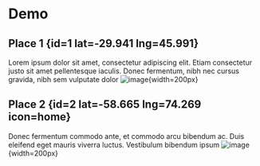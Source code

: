 # Demo
## Place 1 {id=1 lat=-29.941 lng=45.991}
Lorem ipsum dolor sit amet, consectetur adipiscing elit. Etiam consectetur justo sit amet pellentesque iaculis. Donec fermentum, nibh nec cursus gravida, nibh sem vulputate dolor
![image](/images/upload_60b0192d029ff327321567ae1669fe0a){width=200px}
## Place 2 {id=2 lat=-58.665 lng=74.269  icon=home}
 Donec fermentum commodo ante, et commodo arcu bibendum ac. Duis eleifend eget mauris viverra luctus. Vestibulum bibendum ipsum
 ![image](/images/upload_e27a596f4b1ad1e36884aff0526cf282){width=200px}